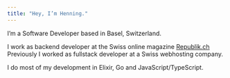 ```yaml
---
title: "Hey, I’m Henning."
---
```


I’m a Software Developer based in Basel, Switzerland.

I work as backend developer at the Swiss online magazine [Republik.ch](https://republik.ch)
Previously I worked as fullstack developer at a Swiss webhosting company.

I do most of my development in Elixir, Go and JavaScript/TypeScript.
